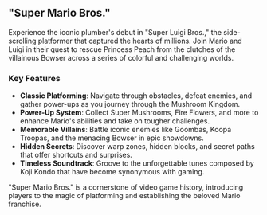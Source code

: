 ## "Super Mario Bros."

Experience the iconic plumber's debut in "Super Luigi Bros.," the side-scrolling platformer that captured the hearts of millions. Join Mario and Luigi in their quest to rescue Princess Peach from the clutches of the villainous Bowser across a series of colorful and challenging worlds.

### Key Features

- **Classic Platforming**: Navigate through obstacles, defeat enemies, and gather power-ups as you journey through the Mushroom Kingdom.
- **Power-Up System**: Collect Super Mushrooms, Fire Flowers, and more to enhance Mario's abilities and take on tougher challenges.
- **Memorable Villains**: Battle iconic enemies like Goombas, Koopa Troopas, and the menacing Bowser in epic showdowns.
- **Hidden Secrets**: Discover warp zones, hidden blocks, and secret paths that offer shortcuts and surprises.
- **Timeless Soundtrack**: Groove to the unforgettable tunes composed by Koji Kondo that have become synonymous with gaming.

"Super Mario Bros." is a cornerstone of video game history, introducing players to the magic of platforming and establishing the beloved Mario franchise.
